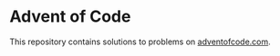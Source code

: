 # Advent of Code
This repository contains solutions to problems on [adventofcode.com](https://adventofcode.com).
